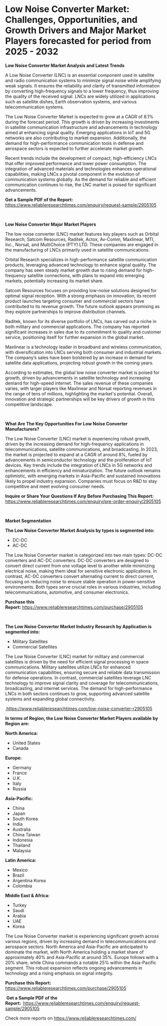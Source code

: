 <p><h1>Low Noise Converter Market: Challenges, Opportunities, and Growth Drivers and Major Market Players forecasted for period from 2025 - 2032</h1></p><p><strong>Low Noise Converter Market Analysis and Latest Trends</strong></p>
<p><p>A Low Noise Converter (LNC) is an essential component used in satellite and radio communication systems to minimize signal noise while amplifying weak signals. It ensures the reliability and clarity of transmitted information by converting high-frequency signals to a lower frequency, thus improving the quality of the received signal. LNCs are widely utilized in applications such as satellite dishes, Earth observation systems, and various telecommunication systems.</p><p>The Low Noise Converter Market is expected to grow at a CAGR of 8.1% during the forecast period. This growth is driven by increasing investments in satellite communication infrastructure and advancements in technology aimed at enhancing signal quality. Emerging applications in IoT and 5G networks are also contributing to market expansion. Additionally, the demand for high-performance communication tools in defense and aerospace sectors is expected to further accelerate market growth.</p><p>Recent trends include the development of compact, high-efficiency LNCs that offer improved performance and lower power consumption. The integration of advanced materials and technologies enhances operational capabilities, making LNCs a pivotal component in the evolution of communication systems globally. As the demand for reliable and efficient communication continues to rise, the LNC market is poised for significant advancements.</p></p>
<p><strong>Get a Sample PDF of the Report:&nbsp;</strong> <a href="https://www.reliableresearchtimes.com/enquiry/request-sample/2905105?utm_campaign=2639&utm_medium=2&utm_source=Github&utm_content=ia&utm_term=12032025&utm_id=low-noise-converter">https://www.reliableresearchtimes.com/enquiry/request-sample/2905105</a></p>
<p>&nbsp;</p>
<p><strong>Low Noise Converter Major Market Players</strong></p>
<p><p>The low noise converter (LNC) market features key players such as Orbital Research, Satcom Resources, Raditek, Actox, Av-Comm, Maxlinear, MTI, Inc., Norsat, and MultiChoice (PTY) LTD. These companies are engaged in the manufacturing of LNCs primarily used in satellite communications.</p><p>Orbital Research specializes in high-performance satellite communication products, leveraging advanced technology to enhance signal quality. The company has seen steady market growth due to rising demand for high-frequency satellite connections, with plans to expand into emerging markets, potentially increasing its market share.</p><p>Satcom Resources focuses on providing low-noise solutions designed for optimal signal reception. With a strong emphasis on innovation, its recent product launches targeting consumer and commercial sectors have contributed to its revenue growth. The future outlook appears promising as they explore partnerships to improve distribution channels.</p><p>Raditek, known for its diverse portfolio of LNCs, has carved out a niche in both military and commercial applications. The company has reported significant increases in sales due to its commitment to quality and customer service, positioning itself for further expansion in the global market.</p><p>Maxlinear is a technology leader in broadband and wireless communication, with diversification into LNCs serving both consumer and industrial markets. The company’s sales have been bolstered by an increase in demand for satellite data applications, projecting robust growth in the coming years.</p><p>According to estimates, the global low noise converter market is poised for growth, driven by advancements in satellite technology and increasing demand for high-speed internet. The sales revenue of these companies varies, with larger players like Maxlinear and Norsat reporting revenues in the range of tens of millions, highlighting the market's potential. Overall, innovation and strategic partnerships will be key drivers of growth in this competitive landscape.</p></p>
<p>&nbsp;</p>
<p><strong>What Are The Key Opportunities For Low Noise Converter Manufacturers?</strong></p>
<p><p>The Low Noise Converter (LNC) market is experiencing robust growth, driven by the increasing demand for high-frequency applications in telecommunications, satellite communications, and broadcasting. In 2023, the market is projected to expand at a CAGR of around 8%, fueled by advancements in semiconductor technology and the proliferation of IoT devices. Key trends include the integration of LNCs in 5G networks and enhancements in efficiency and miniaturization. The future outlook remains optimistic, with emerging markets in Asia-Pacific and sustained innovations likely to propel industry expansion. Companies must focus on R&D to stay competitive and meet evolving consumer needs.</p></p>
<p><strong>Inquire or Share Your Questions If Any Before Purchasing This Report:</strong> <a href="https://www.reliableresearchtimes.com/enquiry/pre-order-enquiry/2905105?utm_campaign=2639&utm_medium=2&utm_source=Github&utm_content=ia&utm_term=12032025&utm_id=low-noise-converter">https://www.reliableresearchtimes.com/enquiry/pre-order-enquiry/2905105</a></p>
<p>&nbsp;</p>
<p><strong>Market Segmentation</strong></p>
<p><strong>The Low Noise Converter Market Analysis by types is segmented into:</strong></p>
<p><ul><li>DC-DC</li><li>AC-DC</li></ul></p>
<p><p>The Low Noise Converter market is categorized into two main types: DC-DC converters and AC-DC converters. DC-DC converters are designed to convert direct current from one voltage level to another while minimizing electrical noise, making them ideal for sensitive electronic applications. In contrast, AC-DC converters convert alternating current to direct current, focusing on reducing noise to ensure stable operation in power-sensitive environments. Both types serve crucial roles in various industries, including telecommunications, automotive, and consumer electronics.</p></p>
<p><strong>Purchase this Report:&nbsp;</strong><a href="https://www.reliableresearchtimes.com/purchase/2905105?utm_campaign=2639&utm_medium=2&utm_source=Github&utm_content=ia&utm_term=12032025&utm_id=low-noise-converter">https://www.reliableresearchtimes.com/purchase/2905105</a></p>
<p>&nbsp;</p>
<p><strong>The Low Noise Converter Market Industry Research by Application is segmented into:</strong></p>
<p><ul><li>Military Satellites</li><li>Commercial Satellites</li></ul></p>
<p><p>The Low Noise Converter (LNC) market for military and commercial satellites is driven by the need for efficient signal processing in space communications. Military satellites utilize LNCs for enhanced communication capabilities, ensuring secure and reliable data transmission for defense operations. In contrast, commercial satellites leverage LNC technology to improve signal clarity and coverage for telecommunications, broadcasting, and internet services. The demand for high-performance LNCs in both sectors continues to grow, supporting advanced satellite systems and expanding global connectivity.</p></p>
<p><a href="https://www.reliableresearchtimes.com/low-noise-converter-r2905105?utm_campaign=2639&utm_medium=2&utm_source=Github&utm_content=ia&utm_term=12032025&utm_id=low-noise-converter">&nbsp;https://www.reliableresearchtimes.com/low-noise-converter-r2905105</a></p>
<p><strong>In terms of Region, the Low Noise Converter Market Players available by Region are:</strong></p>
<p>
    <p> <strong> North America: </strong>
        <ul>
            <li>United States</li>
            <li>Canada</li>
        </ul>
        </p> 
    <p> <strong> Europe: </strong>
        <ul>
            <li>Germany</li>
            <li>France</li>
            <li>U.K.</li>
            <li>Italy</li>
            <li>Russia</li>
        </ul>
        </p> 
    <p> <strong> Asia-Pacific: </strong>
        <ul>
            <li>China</li>
            <li>Japan</li>
            <li>South Korea</li>
            <li>India</li>
            <li>Australia</li>
            <li>China Taiwan</li>
            <li>Indonesia</li>
            <li>Thailand</li>
            <li>Malaysia</li>
        </ul>
        </p> 
    <p> <strong> Latin America: </strong>
        <ul>
            <li>Mexico</li>
            <li>Brazil</li>
            <li>Argentina Korea</li>
            <li>Colombia</li>
        </ul>
        </p> 
    <p> <strong> Middle East & Africa: </strong>
        <ul>
            <li>Turkey</li>
            <li>Saudi</li>
            <li>Arabia</li>
            <li>UAE</li>
            <li>Korea</li>
        </ul>
    </p>
    </p>
<p><p>The Low Noise Converter market is experiencing significant growth across various regions, driven by increasing demand in telecommunications and aerospace sectors. North America and Asia-Pacific are anticipated to dominate the market, with North America holding a market share of approximately 40% and Asia-Pacific at around 35%. Europe follows with a 20% share, while China commands a notable 25% within the Asia-Pacific segment. This robust expansion reflects ongoing advancements in technology and a rising emphasis on signal integrity.</p></p>
<p><strong>Purchase this Report: </strong><a href="https://www.reliableresearchtimes.com/purchase/2905105?utm_campaign=2639&utm_medium=2&utm_source=Github&utm_content=ia&utm_term=12032025&utm_id=low-noise-converter">https://www.reliableresearchtimes.com/purchase/2905105</a></p>
<p>&nbsp;<strong>Get a Sample PDF of the Report:&nbsp;&nbsp;</strong><a href="https://www.reliableresearchtimes.com/enquiry/request-sample/2905105?utm_campaign=2639&utm_medium=2&utm_source=Github&utm_content=ia&utm_term=12032025&utm_id=low-noise-converter">https://www.reliableresearchtimes.com/enquiry/request-sample/2905105</a></p>
<p><strong></strong></p>
<p>Check more reports on <a href="https://www.reliableresearchtimes.com/?utm_campaign=2639&utm_medium=2&utm_source=Github&utm_content=ia&utm_term=12032025&utm_id=low-noise-converter">https://www.reliableresearchtimes.com/</a></p>